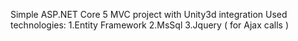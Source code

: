 Simple ASP.NET Core 5 MVC project with Unity3d integration
Used technologies:
1.Entity Framework
2.MsSql
3.Jquery ( for Ajax calls )

